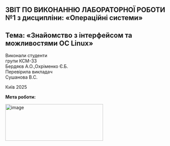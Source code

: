 
**ЗВІТ ПО ВИКОНАННЮ ЛАБОРАТОРНОЇ РОБОТИ №1 з дисципліни: «Операційні системи»**
---
<h2>Тема: «Знайомство з інтерфейсом та можливостями ОС Linux»</h2>

Виконали студенти   
групи КСМ-33     
Бердяєв А.О.,Охріменко Є.Б.   
Перевірила викладач  
Сушанова В.С. 

Київ 2025

**Мета роботи:**   




<img width="306" height="115" alt="image" src="https://github.com/user-attachments/assets/498f0ea8-0566-4e71-b81b-5737502bfc08" />

